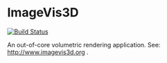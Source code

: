 ImageVis3D
==========

[![Build Status](https://travis-ci.org/SCIInstitute/ImageVis3D.png)](https://travis-ci.org/SCIInstitute/ImageVis3D)

An out-of-core volumetric rendering application. See:
http://www.imagevis3d.org .

